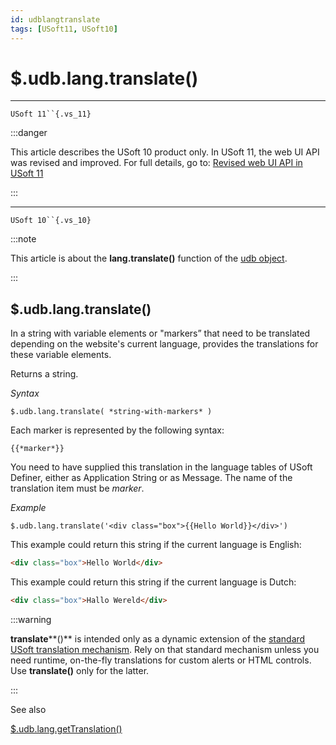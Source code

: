 ```yaml
---
id: udblangtranslate
tags: [USoft11, USoft10]
---
```

# $.udb.lang.translate()



----

`USoft 11``{.vs_11}`


:::danger

This article describes the USoft 10 product only.
In USoft 11, the web UI API was revised and improved. For full details, go to:
[Revised web UI API in USoft 11](/docs/Web_and_app_UIs/UDB_udb/Revised_web_UI_API_in_USoft_11.md)

:::

----

`USoft 10``{.vs_10}`


:::note

This article is about the **lang.translate()** function of the [udb object](/docs/Web_and_app_UIs/UDB_udb).

:::

## **$.udb.lang.translate()**

In a string with variable elements or "markers” that need to be translated depending on the website's current language, provides the translations for these variable elements.

Returns a string.

*Syntax*

```
$.udb.lang.translate( *string-with-markers* )
```

Each marker is represented by the following syntax:

```
{{*marker*}}
```

You need to have supplied this translation in the language tables of USoft Definer, either as Application String or as Message. The name of the translation item must be *marker*.

*Example*

```
$.udb.lang.translate('<div class="box">{{Hello World}}</div>')
```

This example could return this string if the current language is English:

```html
<div class="box">Hello World</div>
```

This example could return this string if the current language is Dutch:

```html
<div class="box">Hallo Wereld</div>
```


:::warning

**translate****()** is intended only as a dynamic extension of the [standard USoft translation mechanism](/docs/Modeller_and_Rules_Engine/Localising_your_application/Localisation_system_languages_translations_and_regional_settings.md). Rely on that standard mechanism unless you need runtime, on-the-fly translations for custom alerts or HTML controls. Use **translate()** only for the latter.

:::

See also

[$.udb.lang.getTranslation()](/docs/Web_and_app_UIs/UDB_udb/udblanggetTranslation.md)